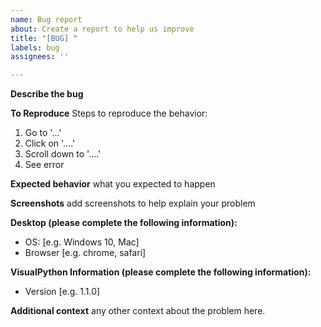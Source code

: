 ```yaml
---
name: Bug report
about: Create a report to help us improve
title: "[BUG] "
labels: bug
assignees: ''

---
```


**Describe the bug**


**To Reproduce**
Steps to reproduce the behavior:
1. Go to '...'
2. Click on '....'
3. Scroll down to '....'
4. See error

**Expected behavior**
what you expected to happen

**Screenshots**
add screenshots to help explain your problem

**Desktop (please complete the following information):**
 - OS: [e.g. Windows 10, Mac] 
 - Browser [e.g. chrome, safari]

**VisualPython Information (please complete the following information):**
 - Version [e.g. 1.1.0] 

**Additional context**
any other context about the problem here.
